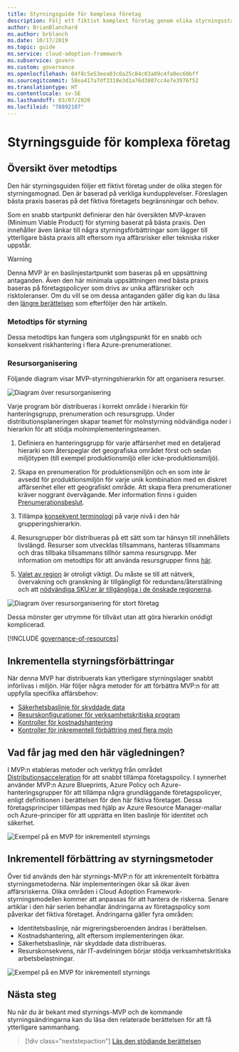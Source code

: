 ```yaml
---
title: Styrningsguide för komplexa företag
description: Följ ett fiktivt komplext företag genom olika styrningsstadier som definierar en MVP (minimum viable product) som bygger på regelverk.
author: BrianBlanchard
ms.author: brblanch
ms.date: 10/17/2019
ms.topic: guide
ms.service: cloud-adoption-framework
ms.subservice: govern
ms.custom: governance
ms.openlocfilehash: 04f8c5e53eea03c0a25c84c03a09c4fa0ec60bff
ms.sourcegitcommit: 58ea417a7df3318e3d1a76d3807cc4e7e3976f52
ms.translationtype: HT
ms.contentlocale: sv-SE
ms.lasthandoff: 03/07/2020
ms.locfileid: "78892107"
---
```

# <a name="governance-guide-for-complex-enterprises"></a>Styrningsguide för komplexa företag

## <a name="overview-of-best-practices"></a>Översikt över metodtips

Den här styrningsguiden följer ett fiktivt företag under de olika stegen för styrningsmognad. Den är baserad på verkliga kundupplevelser. Föreslagen bästa praxis baseras på det fiktiva företagets begränsningar och behov.

Som en snabb startpunkt definierar den här översikten MVP-kraven (Minimum Viable Product) för styrning baserat på bästa praxis. Den innehåller även länkar till några styrningsförbättringar som lägger till ytterligare bästa praxis allt eftersom nya affärsrisker eller tekniska risker uppstår.

> [!WARNING]
> Denna MVP är en baslinjestartpunkt som baseras på en uppsättning antaganden. Även den här minimala uppsättningen med bästa praxis baseras på företagspolicyer som drivs av unika affärsrisker och risktoleranser. Om du vill se om dessa antaganden gäller dig kan du läsa den [längre berättelsen](./narrative.md) som efterföljer den här artikeln.

### <a name="governance-best-practices"></a>Metodtips för styrning

Dessa metodtips kan fungera som utgångspunkt för en snabb och konsekvent riskhantering i flera Azure-prenumerationer.

### <a name="resource-organization"></a>Resursorganisering

Följande diagram visar MVP-styrningshierarkin för att organisera resurser.

![Diagram över resursorganisering](../../../_images/govern/resource-organization.png)

Varje program bör distribueras i korrekt område i hierarkin för hanteringsgrupp, prenumeration och resursgrupp. Under distributionsplaneringen skapar teamet för molnstyrning nödvändiga noder i hierarkin för att stödja molnimplementeringsteamen.

1. Definiera en hanteringsgrupp för varje affärsenhet med en detaljerad hierarki som återspeglar det geografiska området först och sedan miljötypen (till exempel produktionsmiljö eller icke-produktionsmiljö).

1. Skapa en prenumeration för produktionsmiljön och en som inte är avsedd för produktionsmiljön för varje unik kombination med en diskret affärsenhet eller ett geografiskt område. Att skapa flera prenumerationer kräver noggrant övervägande. Mer information finns i guiden [Prenumerationsbeslut](../../../decision-guides/subscriptions/index.md).

1. Tillämpa [konsekvent terminologi](../../../ready/azure-best-practices/naming-and-tagging.md) på varje nivå i den här grupperingshierarkin.

1. Resursgrupper bör distribueras på ett sätt som tar hänsyn till innehållets livslängd. Resurser som utvecklas tillsammans, hanteras tillsammans och dras tillbaka tillsammans tillhör samma resursgrupp. Mer information om metodtips för att använda resursgrupper finns [här](../../../decision-guides/resource-consistency/index.md).

1. [Valet av region](../../../migrate/azure-best-practices/multiple-regions.md) är otroligt viktigt. Du måste se till att nätverk, övervakning och granskning är tillgängligt för redundans/återställning och att [nödvändiga SKU:er är tillgängliga i de önskade regionerna](https://azure.microsoft.com/global-infrastructure/services).

![Diagram över resursorganisering för stort företag](../../../_images/govern/large-enterprise-resource-organization.png)

Dessa mönster ger utrymme för tillväxt utan att göra hierarkin onödigt komplicerad.

[!INCLUDE [governance-of-resources](../../../../includes/caf-governance-of-resources.md)]

<!-- See comments for suggestion to possibly add here -->

## <a name="incremental-governance-improvements"></a>Inkrementella styrningsförbättringar

När denna MVP har distribuerats kan ytterligare styrningslager snabbt införlivas i miljön. Här följer några metoder för att förbättra MVP:n för att uppfylla specifika affärsbehov:

- [Säkerhetsbaslinje för skyddade data](./security-baseline-improvement.md)
- [Resurskonfigurationer för verksamhetskritiska program](./resource-consistency-improvement.md)
- [Kontroller för kostnadshantering](./cost-management-improvement.md)
- [Kontroller för inkrementell förbättring med flera moln](./multicloud-improvement.md)

<!-- markdownlint-disable MD026 -->

## <a name="what-does-this-guidance-provide"></a>Vad får jag med den här vägledningen?

I MVP:n etableras metoder och verktyg från området [Distributionsacceleration](../../deployment-acceleration/index.md) för att snabbt tillämpa företagspolicy. I synnerhet använder MVP:n Azure Blueprints, Azure Policy och Azure-hanteringsgrupper för att tillämpa några grundläggande företagspolicyer, enligt definitionen i berättelsen för den här fiktiva företaget. Dessa företagsprinciper tillämpas med hjälp av Azure Resource Manager-mallar och Azure-principer för att upprätta en liten baslinje för identitet och säkerhet.

![Exempel på en MVP för inkrementell styrnings](../../../_images/govern/governance-mvp.png)

## <a name="incremental-improvements-to-governance-practices"></a>Inkrementell förbättring av styrningsmetoder

Över tid används den här styrnings-MVP:n för att inkrementellt förbättra styrningsmetoderna. När implementeringen ökar så ökar även affärsriskerna. Olika områden i Cloud Adoption Framework-styrningsmodellen kommer att anpassas för att hantera de riskerna. Senare artiklar i den här serien behandlar ändringarna av företagspolicy som påverkar det fiktiva företaget. Ändringarna gäller fyra områden:

- Identitetsbaslinje, när migreringsberoenden ändras i berättelsen.
- Kostnadshantering, allt eftersom implementeringen ökar.
- Säkerhetsbaslinje, när skyddade data distribueras.
- Resurskonsekvens, när IT-avdelningen börjar stödja verksamhetskritiska arbetsbelastningar.

![Exempel på en MVP för inkrementell styrnings](../../../_images/govern/governance-improvement-large.png)

## <a name="next-steps"></a>Nästa steg

Nu när du är bekant med styrnings-MVP och de kommande styrningsändringarna kan du läsa den relaterade berättelsen för att få ytterligare sammanhang.

> [!div class="nextstepaction"]
> [Läs den stödjande berättelsen](./narrative.md)
